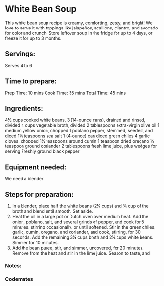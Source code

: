 # White Bean Soup
This white bean soup recipe is creamy, comforting, zesty, and bright! We love to serve it with toppings like jalapeños, scallions, cilantro, and avocado for color and crunch. Store leftover soup in the fridge for up to 4 days, or freeze it for up to 3 months.

## Servings: 
Serves 4 to 6

## Time to prepare: 
Prep Time: 10 mins
Cook Time: 35 mins 
Total Time: 45 mins

## Ingredients:
4½ cups cooked white beans, 3 (14-ounce cans), drained and rinsed, divided
4 cups vegetable broth, divided
2 tablespoons extra-virgin olive oil
1 medium yellow onion, chopped
1 poblano pepper, stemmed, seeded, and diced
1¼ teaspoons sea salt
1 (4-ounce) can diced green chiles
4 garlic cloves, chopped
1½ teaspoons ground cumin
1 teaspoon dried oregano
½ teaspoon ground coriander
2 tablespoons fresh lime juice, plus wedges for serving
Freshly ground black pepper

## Equipment needed:
We need a blender

## Steps for preparation:

1.  In a blender, place half the white beans (2¼ cups) and ¾ cup of the
broth and blend until smooth. Set aside.
2.  Heat the oil in a large pot or Dutch oven over medium heat. Add the
onion, poblano, salt, and several grinds of pepper, and cook for 5
minutes, stirring occasionally, or until softened. Stir in the green
chiles, garlic, cumin, oregano, and coriander, and cook, stirring, for
30 seconds. Add the remaining 3¼ cups broth and 2¼ cups white
beans. Simmer for 10 minutes.
3.  Add the bean puree, stir, and simmer, uncovered, for 20 minutes.
Remove from the heat and stir in the lime juice. Season to taste, and

### Notes:



### Codemates #
